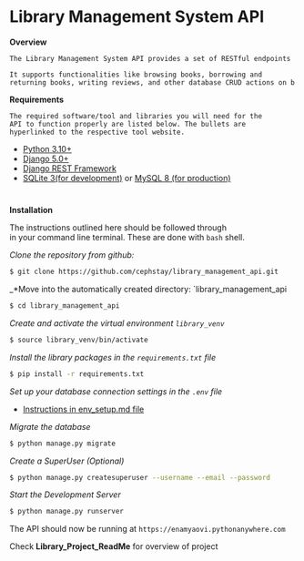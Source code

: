 # Library Management System API
   __Overview__  
```
The Library Management System API provides a set of RESTful endpoints 
    
It supports functionalities like browsing books, borrowing and
returning books, writing reviews, and other database CRUD actions on b
```
__Requirements__    

    The required software/tool and libraries you will need for the  
    API to function properly are listed below. The bullets are  
    hyperlinked to the respective tool website.

- [Python 3.10+](https://www.python.org/downloads/release/python-3100/)
- [Django 5.0+](https://www.djangoproject.com/download/)
- [Django REST Framework](https://www.django-rest-framework.org/)
- [SQLite 3(for development)](https://www.sqlite.org/download.html) or [MySQL 8 (for production)](https://dev.mysql.com/downloads/installer/)

#
__Installation__    

The instructions outlined here should be followed through   
in your command line terminal. These are done with `bash` shell.

_*Clone the repository from github:*_ 
```bash
$ git clone https://github.com/cephstay/library_management_api.git
```

_*Move into the automatically created directory: `library_management_api
```bash
$ cd library_management_api
```

_*Create and activate the virtual environment `library_venv`*_
```bash
$ source library_venv/bin/activate
```

_*Install the library packages in the `requirements.txt` file*_
```bash
$ pip install -r requirements.txt
```

_*Set up your database connection settings in the `.env` file*_

- [Instructions in env_setup.md file]()

_*Migrate the database*_
```bash
$ python manage.py migrate
```

_*Create a SuperUser (Optional)*_
```bash
$ python manage.py createsuperuser --username --email --password
```

_*Start the Development Server*_
```bash
$ python manage.py runserver
```

The API should now be running at `https://enamyaovi.pythonanywhere.com`

Check __Library_Project_ReadMe__ for overview of project
